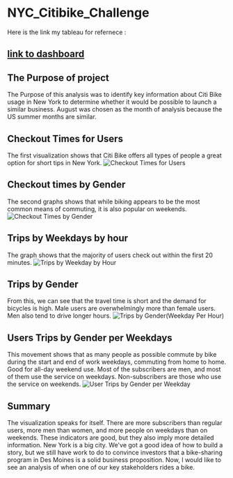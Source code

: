 # NYC_Citibike_Challenge

Here is the link my tableau for refernece :
## [link to dashboard](https://public.tableau.com/shared/F9HJJ7BYN?:display_count=n&:origin=viz_share_link)

## The Purpose of project

The  Purpose of this analysis was to identify key information about Citi Bike usage in New York to determine whether it would be possible to launch a similar business.
August was chosen as the month of analysis because the US summer months are similar.

## Checkout Times for Users
The first visualization shows that Citi Bike offers all types of people a great option for short tips in New York.
![Checkout Times for Users](https://user-images.githubusercontent.com/23088053/217504800-b1d57ae9-1606-4418-941d-e945988ffe41.png)

## Checkout times by Gender
The second graphs shows that while biking appears to be the most common means of commuting, it is also popular on weekends. 
![Checkout Times by Gender](https://user-images.githubusercontent.com/23088053/217506716-fc3e181e-eddf-4b9a-ac49-8f872153518f.png)

## Trips by Weekdays by hour

The graph shows that the majority of users check out within the first 20 minutes.
![Trips by Weekday by Hour](https://user-images.githubusercontent.com/23088053/217508026-e9307bd0-c65b-49a5-8d56-57e9402f6168.png)

## Trips by Gender 
From this, we can see that the travel time is short and the demand for bicycles is high. Male users are overwhelmingly more than female users. Men also tend to drive longer hours. 
![Trips by Gender(Weekday Per Hour)](https://user-images.githubusercontent.com/23088053/217508063-1b158271-373b-43cf-8762-9cae521662ac.png)

## Users Trips by Gender per Weekdays

This movement shows that as many people as possible commute by bike during the start and end of work weekdays, commuting from home to home. Good for all-day weekend use. 
Most of the subscribers are men, and most of them use the service on weekdays. Non-subscribers are those who use the service on weekends. 
![User Trips by Gender per Weekday](https://user-images.githubusercontent.com/23088053/217509079-f7099c57-c3c4-4102-8076-2bc87ff8dfdd.png)

## Summary
The visualization speaks for itself. There are more subscribers than regular users, more men than women, and more people on weekdays than on weekends. These indicators are good, but they also imply more detailed information. New York is a big city. We've got a good idea of how to build a story, but we still have work to do to convince investors that a bike-sharing program in Des Moines is a solid business proposition. Now, I would like to see an analysis of when one of our key stakeholders rides a bike. 
